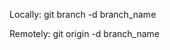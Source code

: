 <!-- How to remove Branches--> 
Locally:
git branch -d branch_name


Remotely:
git origin -d branch_name